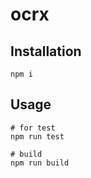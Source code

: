 # ocrx

## Installation
```shell script
npm i
```

## Usage
```shell script
# for test
npm run test

# build 
npm run build
```
